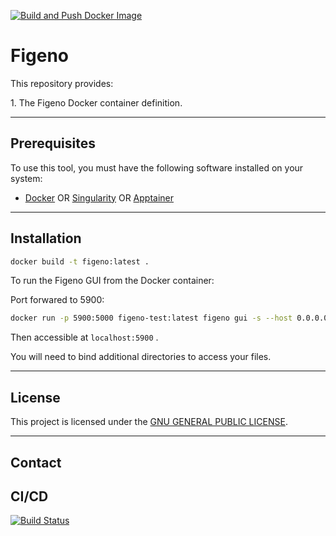 [![Build and Push Docker Image](https://github.com/bwbioinfo/modules/actions/workflows/build-and-push.yml/badge.svg?query=branch%3Atemplate)](https://github.com/bwbioinfo/modules/actions/workflows/build-and-push.yml?query=branch%3Atemplate)

# Figeno

This repository provides:

1\. The Figeno Docker container definition.

------------------------------------------------------------------------

## Prerequisites

To use this tool, you must have the following software installed on your system:

-   [Docker](https://www.docker.com/) OR [Singularity](https://sylabs.io/singularity/) OR [Apptainer](https://apptainer.org/)

------------------------------------------------------------------------

## Installation

``` bash
docker build -t figeno:latest .
```

To run the Figeno GUI from the Docker container:

Port forwared to 5900:

``` bash
docker run -p 5900:5000 figeno-test:latest figeno gui -s --host 0.0.0.0 --port 5000 --debug 
```

Then accessible at `localhost:5900` .

You will need to bind additional directories to access your files.

------------------------------------------------------------------------

## License

This project is licensed under the [GNU GENERAL PUBLIC LICENSE](https://github.com/CompEpigen/figeno/blob/main/LICENSE).

------------------------------------------------------------------------

## Contact

## CI/CD

[![Build Status](https://github.com/chusj-pigu/wf-modules/actions/workflows/build-and-push.yml/badge.svg?branch=)](https://github.com/chusj-pigu/wf-modules/actions/workflows/build-and-push.yml?query=branch%3A)


